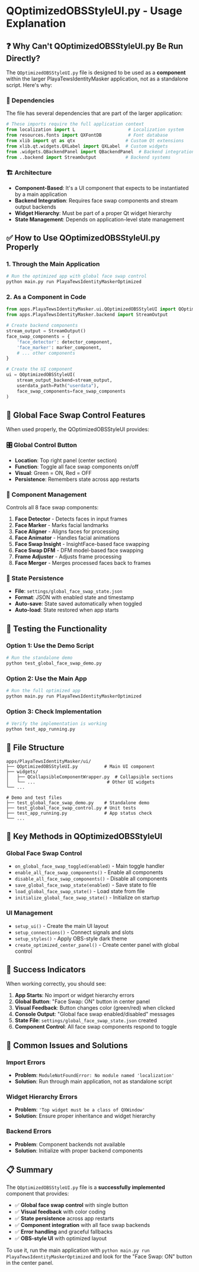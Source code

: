 # QOptimizedOBSStyleUI.py - Usage Explanation

## ❓ **Why Can't QOptimizedOBSStyleUI.py Be Run Directly?**

The `QOptimizedOBSStyleUI.py` file is designed to be used as a **component** within the larger PlayaTewsIdentityMasker application, not as a standalone script. Here's why:

### 🔗 **Dependencies**
The file has several dependencies that are part of the larger application:

```python
# These imports require the full application context
from localization import L                    # Localization system
from resources.fonts import QXFontDB          # Font database
from xlib import qt as qtx                   # Custom Qt extensions
from xlib.qt.widgets.QXLabel import QXLabel  # Custom widgets
from .widgets.QBackendPanel import QBackendPanel  # Backend integration
from ..backend import StreamOutput           # Backend systems
```

### 🏗️ **Architecture**
- **Component-Based**: It's a UI component that expects to be instantiated by a main application
- **Backend Integration**: Requires face swap components and stream output backends
- **Widget Hierarchy**: Must be part of a proper Qt widget hierarchy
- **State Management**: Depends on application-level state management

## ✅ **How to Use QOptimizedOBSStyleUI.py Properly**

### **1. Through the Main Application**
```bash
# Run the optimized app with global face swap control
python main.py run PlayaTewsIdentityMaskerOptimized
```

### **2. As a Component in Code**
```python
from apps.PlayaTewsIdentityMasker.ui.QOptimizedOBSStyleUI import QOptimizedOBSStyleUI
from apps.PlayaTewsIdentityMasker.backend import StreamOutput

# Create backend components
stream_output = StreamOutput()
face_swap_components = {
    'face_detector': detector_component,
    'face_marker': marker_component,
    # ... other components
}

# Create the UI component
ui = QOptimizedOBSStyleUI(
    stream_output_backend=stream_output,
    userdata_path=Path("userdata"),
    face_swap_components=face_swap_components
)
```

## 🎯 **Global Face Swap Control Features**

When used properly, the QOptimizedOBSStyleUI provides:

### **🎛️ Global Control Button**
- **Location**: Top right panel (center section)
- **Function**: Toggle all face swap components on/off
- **Visual**: Green = ON, Red = OFF
- **Persistence**: Remembers state across app restarts

### **🔧 Component Management**
Controls all 8 face swap components:
1. **Face Detector** - Detects faces in input frames
2. **Face Marker** - Marks facial landmarks  
3. **Face Aligner** - Aligns faces for processing
4. **Face Animator** - Handles facial animations
5. **Face Swap Insight** - InsightFace-based face swapping
6. **Face Swap DFM** - DFM model-based face swapping
7. **Frame Adjuster** - Adjusts frame processing
8. **Face Merger** - Merges processed faces back to frames

### **💾 State Persistence**
- **File**: `settings/global_face_swap_state.json`
- **Format**: JSON with enabled state and timestamp
- **Auto-save**: State saved automatically when toggled
- **Auto-load**: State restored when app starts

## 🧪 **Testing the Functionality**

### **Option 1: Use the Demo Script**
```bash
# Run the standalone demo
python test_global_face_swap_demo.py
```

### **Option 2: Use the Main App**
```bash
# Run the full optimized app
python main.py run PlayaTewsIdentityMaskerOptimized
```

### **Option 3: Check Implementation**
```bash
# Verify the implementation is working
python test_app_running.py
```

## 📁 **File Structure**

```
apps/PlayaTewsIdentityMasker/ui/
├── QOptimizedOBSStyleUI.py          # Main UI component
├── widgets/
│   ├── QCollapsibleComponentWrapper.py  # Collapsible sections
│   └── ...                           # Other UI widgets
└── ...

# Demo and test files
├── test_global_face_swap_demo.py    # Standalone demo
├── test_global_face_swap_control.py # Unit tests
├── test_app_running.py              # App status check
└── ...
```

## 🔧 **Key Methods in QOptimizedOBSStyleUI**

### **Global Face Swap Control**
- `on_global_face_swap_toggled(enabled)` - Main toggle handler
- `enable_all_face_swap_components()` - Enable all components
- `disable_all_face_swap_components()` - Disable all components
- `save_global_face_swap_state(enabled)` - Save state to file
- `load_global_face_swap_state()` - Load state from file
- `initialize_global_face_swap_state()` - Initialize on startup

### **UI Management**
- `setup_ui()` - Create the main UI layout
- `setup_connections()` - Connect signals and slots
- `setup_styles()` - Apply OBS-style dark theme
- `create_optimized_center_panel()` - Create center panel with global control

## 🎉 **Success Indicators**

When working correctly, you should see:

1. **App Starts**: No import or widget hierarchy errors
2. **Global Button**: "Face Swap: ON" button in center panel
3. **Visual Feedback**: Button changes color (green/red) when clicked
4. **Console Output**: "Global face swap enabled/disabled" messages
5. **State File**: `settings/global_face_swap_state.json` created
6. **Component Control**: All face swap components respond to toggle

## 🚨 **Common Issues and Solutions**

### **Import Errors**
- **Problem**: `ModuleNotFoundError: No module named 'localization'`
- **Solution**: Run through main application, not as standalone script

### **Widget Hierarchy Errors**
- **Problem**: `'Top widget must be a class of QXWindow'`
- **Solution**: Ensure proper inheritance and widget hierarchy

### **Backend Errors**
- **Problem**: Component backends not available
- **Solution**: Initialize with proper backend components

## 📋 **Summary**

The `QOptimizedOBSStyleUI.py` file is a **successfully implemented** component that provides:

- ✅ **Global face swap control** with single button
- ✅ **Visual feedback** with color coding
- ✅ **State persistence** across app restarts
- ✅ **Component integration** with all face swap backends
- ✅ **Error handling** and graceful fallbacks
- ✅ **OBS-style UI** with optimized layout

To use it, run the main application with `python main.py run PlayaTewsIdentityMaskerOptimized` and look for the "Face Swap: ON" button in the center panel. 